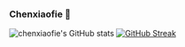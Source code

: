 ### Chenxiaofie 👋

![chenxiaofie's GitHub stats](https://github-readme-stats.vercel.app/api?username=chenxiaofie&count_private=true&theme=dark) [![GitHub Streak](https://github-readme-streak-stats.herokuapp.com/?user=chenxiaofie)](https://git.io/streak-stats)

<!--
**chenxiaofie/chenxiaofie** is a ✨ _special_ ✨ repository because its `README.md` (this file) appears on your GitHub profile.

Here are some ideas to get you started:

- 🔭 I’m currently working on ...
- 🌱 I’m currently learning ...
- 👯 I’m looking to collaborate on ...
- 🤔 I’m looking for help with ...
- 💬 Ask me about ...
- 📫 How to reach me: ...
- 😄 Pronouns: ...
- ⚡ Fun fact: ... -->

